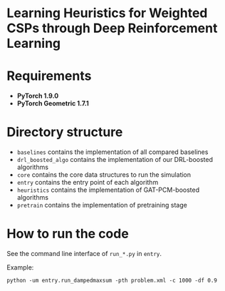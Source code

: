 # Learning Heuristics for Weighted CSPs through Deep Reinforcement Learning

# Requirements
- **PyTorch 1.9.0**
- **PyTorch Geometric 1.7.1**

# Directory structure

- `baselines` contains the implementation of all compared baselines
- `drl_boosted_algo` contains the implementation of our DRL-boosted algorithms
- `core` contains the core data structures to run the simulation
- `entry` contains the entry point of each algorithm
- `heuristics` contains the implementation of  GAT-PCM-boosted algorithms
- `pretrain` contains the implementation of pretraining stage

# How to run the code

See the command line interface of `run_*.py` in `entry`.

Example:

`python -um entry.run_dampedmaxsum -pth problem.xml -c 1000 -df 0.9`
